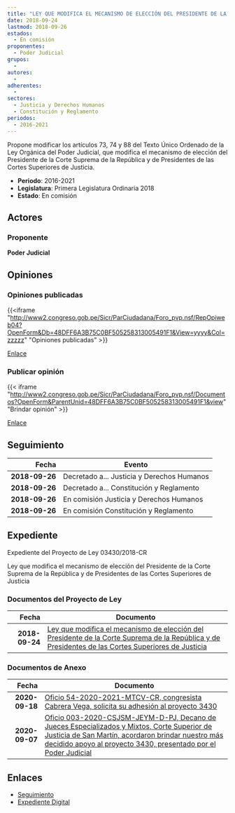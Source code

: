 ```yaml
---
title: "LEY QUE MODIFICA EL MECANISMO DE ELECCIÓN DEL PRESIDENTE DE LA CORTE SUPREMA DE LA REPÚBLICA Y DE PRESIDENTES DE LAS CORTES SUPERIORES DE JUSTICIA"
date: 2018-09-24
lastmod: 2018-09-26
estados: 
  - En comisión
proponentes: 
  - Poder Judicial
grupos: 
  - 
autores: 
  - 
adherentes: 
  - 
sectores: 
  - Justicia y Derechos Humanos
  - Constitución y Reglamento
periodos: 
  - 2016-2021
---
```


Propone modificar los artículos 73, 74 y 88 del Texto Único Ordenado de la Ley Orgánica del Poder Judicial, que modifica el mecanismo de elección del Presidente de la Corte Suprema de la República y de Presidentes de las Cortes Superiores de Justicia.

- **Periodo**: 2016-2021
- **Legislatura**: Primera Legislatura Ordinaria 2018
- **Estado**: En comisión

## Actores

### Proponente

**Poder Judicial**


## Opiniones

### Opiniones publicadas

{{<iframe "http://www2.congreso.gob.pe/Sicr/ParCiudadana/Foro_pvp.nsf/RepOpiweb04?OpenForm&Db=48DFF6A3B75C0BF505258313005491F1&View=yyyy&Col=zzzzz" "Opiniones publicadas" >}}

[Enlace](http://www2.congreso.gob.pe/Sicr/ParCiudadana/Foro_pvp.nsf/RepOpiweb04?OpenForm&Db=48DFF6A3B75C0BF505258313005491F1&View=yyyy&Col=zzzzz)
### Publicar opinión

{{< iframe "http://www2.congreso.gob.pe/Sicr/ParCiudadana/Foro_pvp.nsf/Documentos?OpenForm&ParentUnid=48DFF6A3B75C0BF505258313005491F1&view" "Brindar opinión" >}}

[Enlace](http://www2.congreso.gob.pe/Sicr/ParCiudadana/Foro_pvp.nsf/Documentos?OpenForm&ParentUnid=48DFF6A3B75C0BF505258313005491F1&view)

## Seguimiento

| Fecha | Evento |
|------:|--------|
| **2018-09-26** | Decretado a... Justicia y Derechos Humanos|
| **2018-09-26** | Decretado a... Constitución y Reglamento|
| **2018-09-26** | En comisión Justicia y Derechos Humanos|
| **2018-09-26** | En comisión Constitución y Reglamento|


## Expediente

Expediente del Proyecto de Ley 03430/2018-CR

Ley que modifica el mecanismo de elección del Presidente de la Corte Suprema de la República y de Presidentes de las Cortes Superiores de Justicia


### Documentos del Proyecto de Ley

| Fecha | Documento |
|------:|--------|
| **2018-09-24** | [Ley que modifica el mecanismo de elección del Presidente de la Corte Suprema de la República y de Presidentes de las Cortes Superiores de Justicia](http://www.leyes.congreso.gob.pe/Documentos/2016_2021/Proyectos_de_Ley_y_de_Resoluciones_Legislativas/PL0343020180924.pdf) |

### Documentos de Anexo

| Fecha | Documento |
|------:|--------|
| **2020-09-18** | [Oficio 54-2020-2021-MTCV-CR, congresista Cabrera Vega, solicita su adhesión al proyecto 3430](http://www.leyes.congreso.gob.pe/Documentos/2016_2021/Adhesiones/Proyectos_de_Ley/OFICIO-54-2020-2021-MTCV-CR.pdf) |
| **2020-09-07** | [Oficio 003-2020-CSJSM-JEYM-D-PJ, Decano de Jueces Especializados y Mixtos, Corte Superior de Justicia de San Martín, acordaron brindar nuestro más decidido apoyo al proyecto 3430, presentado por el Poder Judicial](http://www.leyes.congreso.gob.pe/Documentos/2016_2021/Oficios/Otras_Instituciones/OFICIO-003-2020-CSJSM-JEYM-D-PJ.pdf) |

## Enlaces 

- [Seguimiento](http://www2.congreso.gob.pe/Sicr/TraDocEstProc/CLProLey2016.nsf/f7fff46988ca05b1052578e100829cc7/509e67b8e3eba7a505258312007c930d?OpenDocument)
- [Expediente Digital](http://www2.congreso.gob.pe/Sicr/TraDocEstProc/CLProLey2016.nsf/f7fff46988ca05b1052578e100829cc7/509e67b8e3eba7a505258312007c930d?OpenDocument&Click=05257FB7005EB655.eb71d0cf91d8294e05256cdf006b5706/$Body/0.1C6C)
